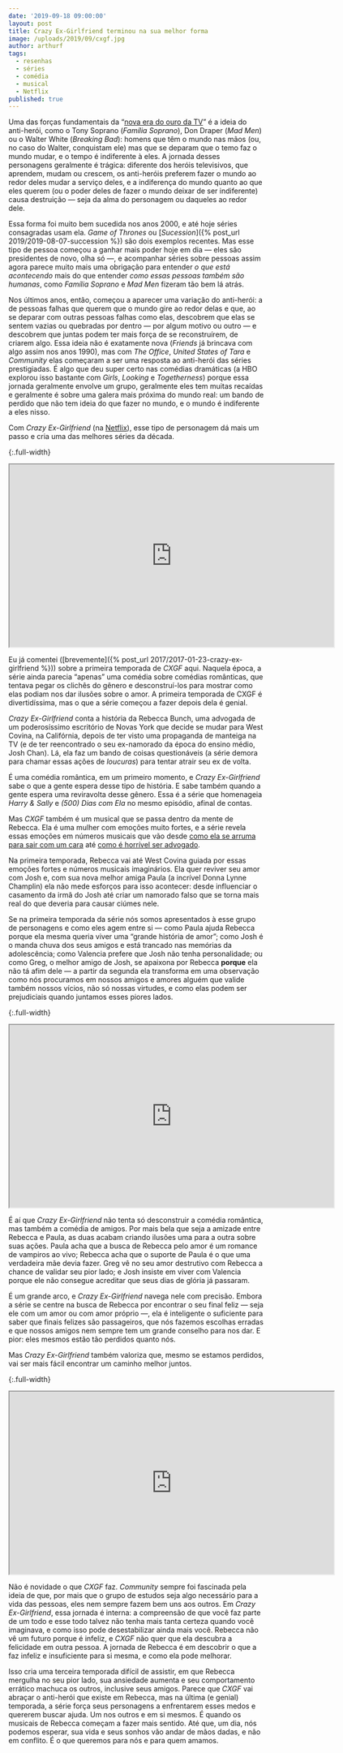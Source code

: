 ```yaml
---
date: '2019-09-18 09:00:00'
layout: post
title: Crazy Ex-Girlfriend terminou na sua melhor forma
image: /uploads/2019/09/cxgf.jpg
author: arthurf
tags:
  - resenhas
  - séries
  - comédia
  - musical
  - Netflix
published: true
---
```


Uma das forças fundamentais da “[nova era do ouro da TV](https://en.wikipedia.org/wiki/Golden_Age_of_Television_(2000s–present))” é a ideia do anti-herói, como o Tony Soprano (_Família Soprano_), Don Draper (_Mad Men_) ou o Walter White (_Breaking Bad_): homens que têm o mundo nas mãos (ou, no caso do Walter, conquistam ele) mas que se deparam que o temo faz o mundo mudar, e o tempo é indiferente à eles. A jornada desses personagens geralmente é trágica: diferente dos heróis televisivos, que aprendem, mudam ou crescem, os anti-heróis preferem fazer o mundo ao redor deles mudar a serviço deles, e a indiferença do mundo quanto ao que eles querem (ou o poder deles de fazer o mundo deixar de ser indiferente) causa destruição — seja da alma do personagem ou daqueles ao redor dele.

Essa forma foi muito bem sucedida nos anos 2000, e até hoje séries consagradas usam ela. _Game of Thrones_ ou [_Sucession_]({% post_url 2019/2019-08-07-succession %}) são dois exemplos recentes. Mas esse tipo de pessoa começou a ganhar mais poder hoje em dia — eles são presidentes de novo, olha só —, e acompanhar séries sobre pessoas assim agora parece muito mais uma obrigação para entender _o que está acontecendo_ mais do que entender _como essas pessoas também são humanas_, como _Família Soprano_ e _Mad Men_ fizeram tão bem lá atrás.

Nos últimos anos, então, começou a aparecer uma variação do anti-herói: a de pessoas falhas que querem que o mundo gire ao redor delas e que, ao se deparar com outras pessoas falhas como elas, descobrem que elas se sentem vazias ou quebradas por dentro — por algum motivo ou outro — e descobrem que juntas podem ter mais força de se reconstruírem, de criarem algo. Essa ideia não é exatamente nova (_Friends_ já brincava com algo assim nos anos 1990), mas com _The Office_, _United States of Tara_ e _Community_ elas começaram a ser uma resposta ao anti-herói das séries prestigiadas. É algo que deu super certo nas comédias dramáticas (a HBO explorou isso bastante com _Girls_, _Looking_ e _Togetherness_) porque essa jornada geralmente envolve um grupo, geralmente eles tem muitas recaídas e geralmente é sobre uma galera mais próxima do mundo real: um bando de perdido que não tem ideia do que fazer no mundo, e o mundo é indiferente a eles nisso.

Com _Crazy Ex-Girlfriend_ (na [Netflix](https://www.netflix.com/title/80066227)), esse tipo de personagem dá mais um passo e cria uma das melhores séries da década.

{:.full-width}
<iframe width="640" height="360" src="https://www.youtube-nocookie.com/embed/RUYhukcMgEo"  allow="accelerometer; autoplay; encrypted-media; gyroscope; picture-in-picture" allowfullscreen></iframe>

Eu já comentei ([brevemente]({% post_url 2017/2017-01-23-crazy-ex-girlfriend %})) sobre a primeira temporada de _CXGF_ aqui. Naquela época, a série ainda parecia “apenas” uma comédia sobre comédias românticas, que tentava pegar os clichês do gênero e desconstruí-los para mostrar como elas podiam nos dar ilusões sobre o amor. A primeira temporada de CXGF é divertidíssima, mas o que a série começou a fazer depois dela é genial.

_Crazy Ex-Girlfriend_ conta a história da Rebecca Bunch, uma advogada de um poderosíssimo escritório de Novas York que decide se mudar para West Covina, na Califórnia, depois de ter visto uma propaganda de manteiga na TV (e de ter reencontrado o seu ex-namorado da época do ensino médio, Josh Chan). Lá, ela faz um bando de coisas questionáveis (a série demora para chamar essas ações de _loucuras_) para tentar atrair seu ex de volta.

É uma comédia romântica, em um primeiro momento, e _Crazy Ex-Girlfriend_ sabe o que a gente espera desse tipo de história. E sabe também quando a gente espera uma reviravolta desse gênero. Essa é a série que homenageia _Harry & Sally_ e _(500) Dias com Ela_ no mesmo episódio, afinal de contas.

Mas _CXGF_ também é um musical que se passa dentro da mente de Rebecca. Ela é uma mulher com emoções muito fortes, e a série revela essas emoções em números musicais que vão desde [como ela se arruma para sair com um cara](https://www.youtube-nocookie.com/watch?v=ky-BYK-f154) até [como é horrível ser advogado](https://youtu.be/Xs-UEqJ85KE).

Na primeira temporada, Rebecca vai até West Covina guiada por essas emoções fortes e números musicais imaginários. Ela quer reviver seu amor com Josh e, com sua nova melhor amiga Paula (a incrível Donna Lynne Champlin) ela não mede esforços para isso acontecer: desde influenciar o casamento da irmã do Josh até criar um namorado falso que se torna mais real do que deveria para causar ciúmes nele.

Se na primeira temporada da série nós somos apresentados à esse grupo de personagens e como eles agem entre si — como Paula ajuda Rebecca porque ela mesma queria viver uma “grande história de amor”; como Josh é o manda chuva dos seus amigos e está trancado nas memórias da adolescência; como Valencia prefere que Josh não tenha personalidade; ou como Greg, o melhor amigo de Josh, se apaixona por Rebecca **porque** ela não tá afim dele — a partir da segunda ela transforma em uma observação como nós procuramos em nossos amigos e amores alguém que valide também nossos vícios, não só nossas virtudes, e como elas podem ser prejudiciais quando juntamos esses piores lados.

{:.full-width}
<iframe width="640" height="360" src="https://www.youtube-nocookie.com/embed/bkAjUBtn_TM"  allow="accelerometer; autoplay; encrypted-media; gyroscope; picture-in-picture" allowfullscreen></iframe>

É aí que _Crazy Ex-Girlfriend_ não tenta só desconstruir a comédia romântica, mas também a comédia de amigos. Por mais bela que seja a amizade entre Rebecca e Paula, as duas acabam criando ilusões uma para a outra sobre suas ações. Paula acha que a busca de Rebecca pelo amor é um romance de vampiros ao vivo; Rebecca acha que o suporte de Paula é o que uma verdadeira mãe devia fazer. Greg vê no seu amor destrutivo com Rebecca a chance de validar seu pior lado; e Josh insiste em viver com Valencia porque ele não consegue acreditar que seus dias de glória já passaram.

É um grande arco, e _Crazy Ex-Girlfriend_ navega nele com precisão. Embora a série se centre na busca de Rebecca por encontrar o seu final feliz — seja ele com um amor ou com amor próprio —, ela é inteligente o suficiente para saber que finais felizes são passageiros, que nós fazemos escolhas erradas e que nossos amigos nem sempre tem um grande conselho para nos dar. E pior: eles mesmos estão tão perdidos quanto nós.

Mas _Crazy Ex-Girlfriend_ também valoriza que, mesmo se estamos perdidos, vai ser mais fácil encontrar um caminho melhor juntos.


{:.full-width}
<iframe width="640" height="360" src="https://www.youtube-nocookie.com/embed/OG6HZMMDEYA"  allow="accelerometer; autoplay; encrypted-media; gyroscope; picture-in-picture" allowfullscreen></iframe>

Não é novidade o que _CXGF_ faz. _Community_ sempre foi fascinada pela ideia de que, por mais que o grupo de estudos seja algo necessário para a vida das pessoas, eles nem sempre fazem bem uns aos outros. Em _Crazy Ex-Girlfriend_, essa jornada é interna: a compreensão de que você faz parte de um todo e esse todo talvez não tenha mais tanta certeza quando você imaginava, e como isso pode desestabilizar ainda mais você. Rebecca não vê um futuro porque é infeliz, e _CXGF_ não quer que ela descubra a felicidade em outra pessoa. A jornada de Rebecca é em descobrir o que a faz infeliz e insuficiente para si mesma, e como ela pode melhorar.

Isso cria uma terceira temporada difícil de assistir, em que Rebecca mergulha no seu pior lado, sua ansiedade aumenta e seu comportamento errático machuca os outros, inclusive seus amigos. Parece que _CXGF_ vai abraçar o anti-herói que existe em Rebecca, mas na última (e genial) temporada, a série força seus personagens a enfrentarem esses medos e quererem buscar ajuda. Um nos outros e em si mesmos. É quando os musicais de Rebecca começam a fazer mais sentido. Até que, um dia, nós podemos esperar, sua vida e seus sonhos vão andar de mãos dadas, e não em conflito. É o que queremos para nós e para quem amamos.
